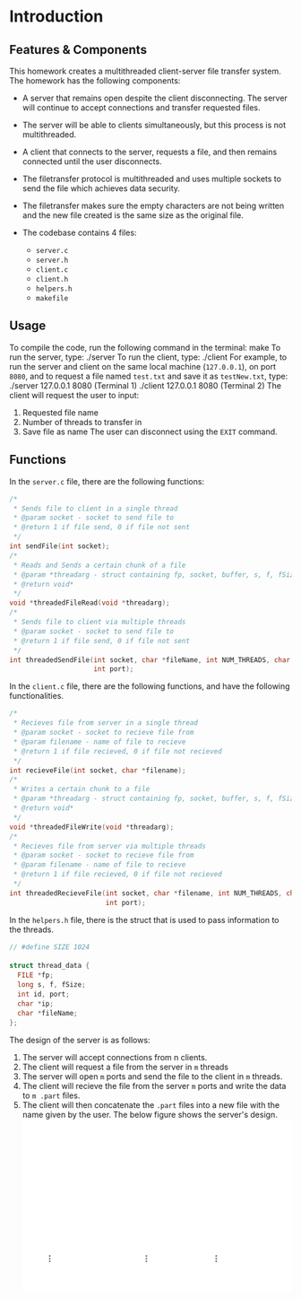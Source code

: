 # Introduction

## Features & Components

This homework creates a multithreaded client-server file transfer
system. The homework has the following components:

-   A server that remains open despite the client disconnecting. The
    server will continue to accept connections and transfer requested
    files.
-   The server will be able to clients simultaneously, but this process
    is not multithreaded.
-   A client that connects to the server, requests a file, and then
    remains connected until the user disconnects.
-   The filetransfer protocol is multithreaded and uses multiple sockets
    to send the file which achieves data security.
-   The filetransfer makes sure the empty characters are not being
    written and the new file created is the same size as the original
    file.
-   The codebase contains 4 files:

    -   `server.c`
    -   `server.h`
    -   `client.c`
    -   `client.h`
    -   `helpers.h`
    -   `makefile`
## Usage
To compile the code, run the following command in the terminal:
         make
To run the server, type:
        ./server <ip> <port>
To run the client, type:
        ./client <ip> <port>
For example, to run the server and client on the same local machine
(`127.0.0.1`), on port `8080`, and to request a file named `test.txt`
and save it as `testNew.txt`, type:
       ./server 127.0.0.1 8080 (Terminal 1)
       ./client 127.0.0.1 8080 (Terminal 2)
The client will request the user to input:
1.  Requested file name
2.  Number of threads to transfer in
3.  Save file as name
The user can disconnect using the `EXIT` command.
## Functions
In the `server.c` file, there are the following functions:

``` {.c firstline="2" lastline="21" language="c"}
/*
 * Sends file to client in a single thread
 * @param socket - socket to send file to
 * @return 1 if file send, 0 if file not sent
 */
int sendFile(int socket);
/*
 * Reads and Sends a certain chunk of a file
 * @param *threadarg - struct containing fp, socket, buffer, s, f, fSize
 * @return void*
 */
void *threadedFileRead(void *threadarg);
/*
 * Sends file to client via multiple threads
 * @param socket - socket to send file to
 * @return 1 if file send, 0 if file not sent
 */
int threadedSendFile(int socket, char *fileName, int NUM_THREADS, char *ip,
                     int port);
```

In the `client.c` file, there are the following functions, and have the
following functionalities.

``` {.c firstline="2" lastline="22" language="c"}
/*
 * Recieves file from server in a single thread
 * @param socket - socket to recieve file from
 * @param filename - name of file to recieve
 * @return 1 if file recieved, 0 if file not recieved
 */
int recieveFile(int socket, char *filename);
/*
 * Writes a certain chunk to a file
 * @param *threadarg - struct containing fp, socket, buffer, s, f, fSize
 * @return void*
 */
void *threadedFileWrite(void *threadarg);
/*
 * Recieves file from server via multiple threads
 * @param socket - socket to recieve file from
 * @param filename - name of file to recieve
 * @return 1 if file recieved, 0 if file not recieved
 */
int threadedRecieveFile(int socket, char *filename, int NUM_THREADS, char *ip,
                        int port);
```

In the `helpers.h` file, there is the struct that is used to pass
information to the threads.

``` {.c firstline="11" lastline="20" language="c"}
// #define SIZE 1024

struct thread_data {
  FILE *fp;
  long s, f, fSize;
  int id, port;
  char *ip;
  char *fileName;
};
```
The design of the server is as follows:
1.  The server will accept connections from n clients.
2.  The client will request a file from the server in `m` threads
3.  The server will open `m` ports and send the file to the client in
    `m` threads.
4.  The client will recieve the file from the server `m` ports and write
    the data to `m .part` files.
5.  The client will then concatenate the `.part` files into a new file
    with the name given by the user.
The below figure shows the server's design.
![Server-Client Interaction Design](report/design1.png)
